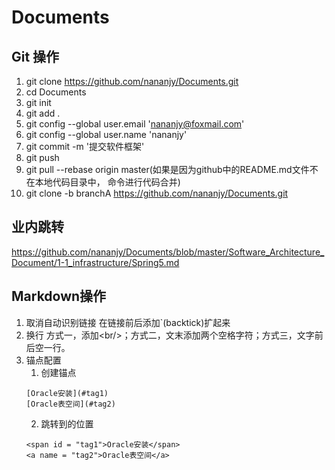 # Documents

## Git 操作

1. git clone https://github.com/nananjy/Documents.git
2. cd Documents
3. git init
4. git add .
5. git config --global user.email 'nananjy@foxmail.com'
6. git config --global user.name 'nananjy'
7. git commit -m '提交软件框架'
8. git push
9. git pull --rebase origin master(如果是因为github中的README.md文件不在本地代码目录中， 命令进行代码合并)
10. git clone -b branchA https://github.com/nananjy/Documents.git

## 业内跳转

https://github.com/nananjy/Documents/blob/master/Software_Architecture_Document/1-1_infrastructure/Spring5.md

## Markdown操作

1. 取消自动识别链接
在链接前后添加\`(backtick)扩起来
2. 换行 
方式一，添加\<br/>；方式二，文末添加两个空格字符；方式三，文字前后空一行。
3. 锚点配置
   1. 创建锚点
   ```
   [Oracle安装](#tag1)
   [Oracle表空间](#tag2)
   ```
   2. 跳转到的位置
   ```
   <span id = "tag1">Oracle安装</span>
   <a name = "tag2">Oracle表空间</a>
   ```
  
